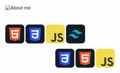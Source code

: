 ![About me](https://i.ibb.co/SDgFz2m/How-To-Make-Gradient-Shape.png)

<br />

![Technologies](/assests/HTML.png)
![Technologies](/assests/css.png)
![Technologies](/assests/JavaScript.png)
![Technologies](/assests/tailwind.png)

<p align="center">
  <img src="/assests/css.png">
  <img src="/assests/HTML.png">
  <img src="/assests/JavaScript.png">
</p>
